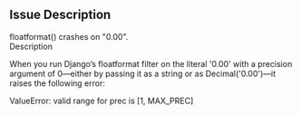 ## Issue Description
floatformat() crashes on "0.00".  
Description

When you run Django’s floatformat filter on the literal '0.00' with a precision argument of 0—either by passing it as a string or as Decimal('0.00')—it raises the following error:

ValueError: valid range for prec is [1, MAX_PREC]